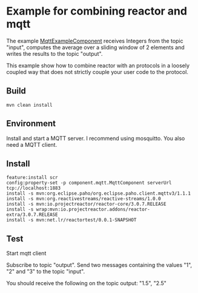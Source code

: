 # Example for combining reactor and mqtt

The example [MqttExampleComponent](src/main/java/reactortest/MqttExampleComponent.java) receives Integers from the topic "input",
computes the average over a sliding window of 2 elements and writes the results to the topic "output".

This example show how to combine reactor with an protocols in a loosely coupled way that does not strictly couple your user code to the protocol.

## Build

```
mvn clean install
```

## Environment

Install and start a MQTT server. I recommend using mosquitto.
You also need a MQTT client.

## Install

```
feature:install scr
config:property-set -p component.mqtt.MqttComponent serverUrl tcp://localhost:1883
install -s mvn:org.eclipse.paho/org.eclipse.paho.client.mqttv3/1.1.1
install -s mvn:org.reactivestreams/reactive-streams/1.0.0
install -s mvn:io.projectreactor/reactor-core/3.0.7.RELEASE
install -s wrap:mvn:io.projectreactor.addons/reactor-extra/3.0.7.RELEASE
install -s mvn:net.lr/reactortest/0.0.1-SNAPSHOT
```

## Test

Start mqtt client

Subscribe to topic "output". 
Send two messages containing the values "1", "2" and "3" to the topic "input".

You should receive the following on the topic output: "1.5", "2.5"


